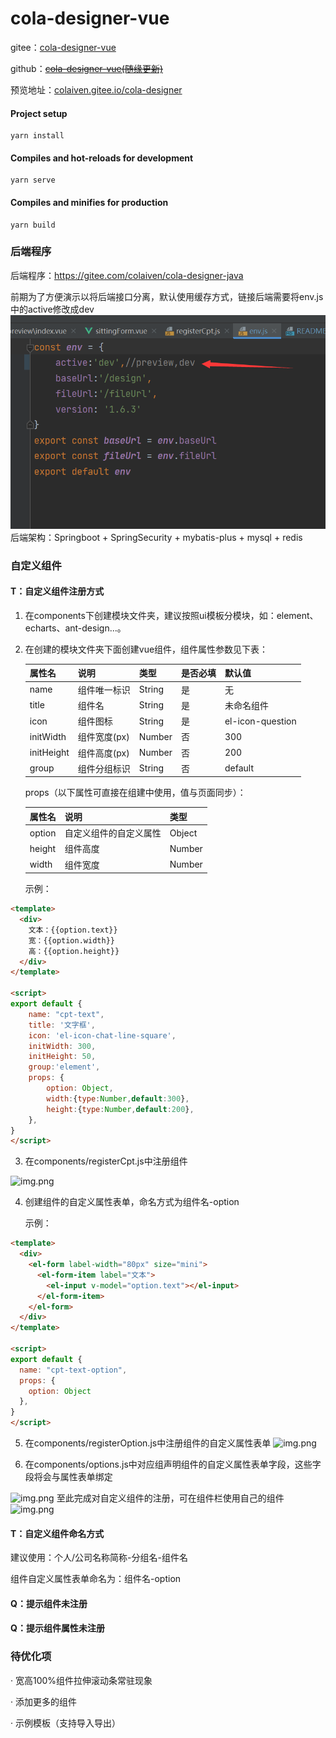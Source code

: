 # cola-designer-vue
gitee：<a href="https://gitee.com/colaiven/cola-designer" target="_blank">cola-designer-vue</a>

github：[~~cola-designer-vue(随缘更新)~~](https://github.com/colaiven/cola-designer )

预览地址：<a href="http://colaiven.gitee.io/cola-designer/#/" target="_blank">colaiven.gitee.io/cola-designer</a>
#### Project setup
```
yarn install
```
#### Compiles and hot-reloads for development
```
yarn serve
```
#### Compiles and minifies for production
```
yarn build
```
### 后端程序
后端程序：https://gitee.com/colaiven/cola-designer-java

前期为了方便演示以将后端接口分离，默认使用缓存方式，链接后端需要将env.js中的active修改成dev
![img.png](src/assets/img.png)
后端架构：Springboot + SpringSecurity + mybatis-plus + mysql + redis

### 自定义组件
#### T：自定义组件注册方式
1. 在components下创建模块文件夹，建议按照ui模板分模块，如：element、echarts、ant-design...。
2. 在创建的模块文件夹下面创建vue组件，组件属性参数见下表：
   
   | 属性名      | 说明          | 类型    |是否必填  | 默认值|
   |  ----      |  ----        | ----   | ----   | ----  |
   | name       | 组件唯一标识   | String | 是      | 无 |
   | title      | 组件名        | String  | 是    | 未命名组件 |
   | icon       | 组件图标      | String  | 是     | el-icon-question |
   | initWidth  | 组件宽度(px)   | Number  | 否     | 300 |
   | initHeight | 组件高度(px)   | Number  | 否     | 200 |
   | group      | 组件分组标识   | String  | 否     | default |
   
    props（以下属性可直接在组建中使用，值与页面同步）：
   
   | 属性名      | 说明          | 类型    |
   |  ----      |  ----        | ----   |
   | option     | 自定义组件的自定义属性| Object |
   | height     | 组件高度| Number |
   | width      | 组件宽度| Number |
   
    示例：

```html
<template>
  <div>
    文本：{{option.text}}
    宽：{{option.width}}
    高：{{option.height}}
  </div>
</template>

<script>
export default {
    name: "cpt-text",
    title: '文字框',
    icon: 'el-icon-chat-line-square',
    initWidth: 300,
    initHeight: 50,
    group:'element',
    props: {
        option: Object,
        width:{type:Number,default:300},
        height:{type:Number,default:200},
    },
}
</script>
```

3. 在components/registerCpt.js中注册组件

![img.png](src/assets/readme/registerCpt.png)
   
4. 创建组件的自定义属性表单，命名方式为组件名-option
   
   示例：
```html
<template>
  <div>
    <el-form label-width="80px" size="mini">
      <el-form-item label="文本">
        <el-input v-model="option.text"></el-input>
      </el-form-item>
    </el-form>
  </div>
</template>

<script>
export default {
  name: "cpt-text-option",
  props: {
    option: Object
  },
}
</script>
```

5. 在components/registerOption.js中注册组件的自定义属性表单
![img.png](src/assets/readme/registerOption.png)
   
6. 在components/options.js中对应组声明组件的自定义属性表单字段，这些字段将会与属性表单绑定

![img.png](src/assets/readme/options.png)
至此完成对自定义组件的注册，可在组件栏使用自己的组件
![img.png](src/assets/readme/test.png)
#### T：自定义组件命名方式
 建议使用：个人/公司名称简称-分组名-组件名

 组件自定义属性表单命名为：组件名-option
#### Q：提示组件未注册
#### Q：提示组件属性未注册

### 待优化项
· 宽高100%组件拉伸滚动条常驻现象

· 添加更多的组件

· 示例模板（支持导入导出）

